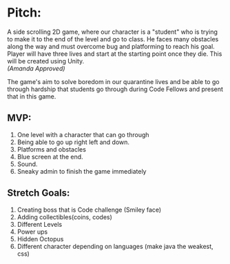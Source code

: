 # Pitch:
A side scrolling 2D game, 
where our character is a "student" who is trying to make it to the end of the level and go to class. 
He faces many obstacles along the way and must overcome bug and platforming to reach his goal. 
Player will have three lives and start at the starting point once they die. This will be created using Unity.   
*(Amanda Approved)*

The game's aim to solve boredom in our quarantine lives and be able to go through hardship that students go 
through during Code Fellows and present that in this game.

## MVP:
1. One level with a character that can go through 
2. Being able to go up right left and down. 
3. Platforms and obstacles
4. Blue screen at the end.
5. Sound.
6. Sneaky admin to finish the game immediately

## Stretch Goals:
1. Creating boss that is Code challenge (Smiley face)
2. Adding collectibles(coins, codes)
3. Different Levels
4. Power ups
5. Hidden Octopus
6. Different character depending on languages (make java the weakest, css)
